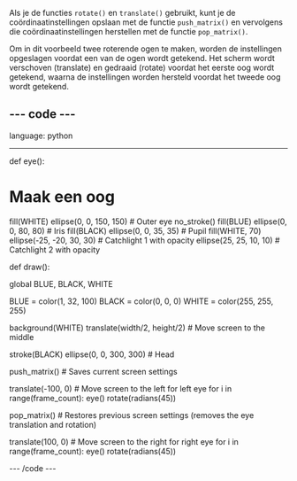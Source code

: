 Als je de functies `rotate()` en `translate()` gebruikt, kunt je de coördinaatinstellingen opslaan met de functie `push_matrix()` en vervolgens die coördinaatinstellingen herstellen met de functie `pop_matrix()`.

Om in dit voorbeeld twee roterende ogen te maken, worden de instellingen opgeslagen voordat een van de ogen wordt getekend. Het scherm wordt verschoven (translate) en gedraaid (rotate) voordat het eerste oog wordt getekend, waarna de instellingen worden hersteld voordat het tweede oog wordt getekend.

--- code ---
---
language: python

---

def eye():

# Maak een oog
  fill(WHITE) ellipse(0, 0, 150, 150) # Outer eye no_stroke() fill(BLUE) ellipse(0, 0, 80, 80) # Iris fill(BLACK) ellipse(0, 0, 35, 35) # Pupil fill(WHITE, 70) ellipse(-25, -20, 30, 30) # Catchlight 1 with opacity ellipse(25, 25, 10, 10) # Catchlight 2 with opacity

def draw():

  global BLUE, BLACK, WHITE

  BLUE = color(1, 32, 100) BLACK = color(0, 0, 0) WHITE = color(255, 255, 255)

  background(WHITE) translate(width/2, height/2) # Move screen to the middle

  stroke(BLACK) ellipse(0, 0, 300, 300) # Head

  push_matrix() # Saves current screen settings

  translate(-100, 0) # Move screen to the left for left eye for i in range(frame_count): eye() rotate(radians(45))

  pop_matrix() # Restores previous screen settings (removes the eye translation and rotation)

  translate(100, 0) # Move screen to the right for right eye for i in range(frame_count): eye() rotate(radians(45))

--- /code ---

